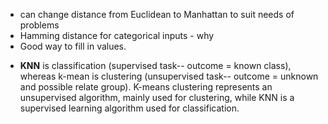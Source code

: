* can change distance from Euclidean to Manhattan to suit needs of problems
* Hamming distance for categorical inputs - why
* Good way to fill in values.
- **KNN** is classification (supervised task-- outcome = known class), whereas k-mean is clustering (unsupervised task-- outcome = unknown and possible relate group). K-means clustering represents an unsupervised algorithm, mainly used for clustering, while KNN is a supervised learning algorithm used for classification.
